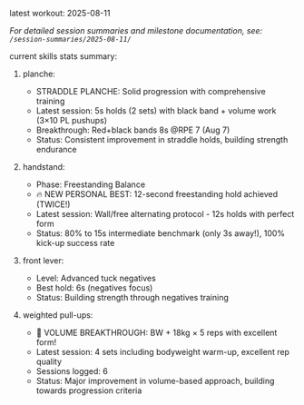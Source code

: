 latest workout: 2025-08-11

*For detailed session summaries and milestone documentation, see: `/session-summaries/2025-08-11/`*

current skills stats summary: 
1. planche: 
   - STRADDLE PLANCHE: Solid progression with comprehensive training
   - Latest session: 5s holds (2 sets) with black band + volume work (3×10 PL pushups)
   - Breakthrough: Red+black bands 8s @RPE 7 (Aug 7)
   - Status: Consistent improvement in straddle holds, building strength endurance

2. handstand: 
   - Phase: Freestanding Balance
   - 🔥 NEW PERSONAL BEST: 12-second freestanding hold achieved (TWICE!)
   - Latest session: Wall/free alternating protocol - 12s holds with perfect form
   - Status: 80% to 15s intermediate benchmark (only 3s away!), 100% kick-up success rate

3. front lever: 
   - Level: Advanced tuck negatives  
   - Best hold: 6s (negatives focus)
   - Status: Building strength through negatives training

4. weighted pull-ups: 
   - 🚀 VOLUME BREAKTHROUGH: BW + 18kg × 5 reps with excellent form!
   - Latest session: 4 sets including bodyweight warm-up, excellent rep quality
   - Sessions logged: 6
   - Status: Major improvement in volume-based approach, building towards progression criteria